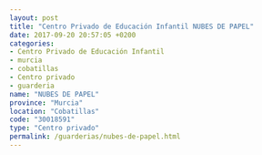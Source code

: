 ```yaml
---
layout: post
title: "Centro Privado de Educación Infantil NUBES DE PAPEL"
date: 2017-09-20 20:57:05 +0200
categories:
- Centro Privado de Educación Infantil
- murcia
- cobatillas
- Centro privado
- guarderia
name: "NUBES DE PAPEL"
province: "Murcia"
location: "Cobatillas"
code: "30018591"
type: "Centro privado"
permalink: /guarderias/nubes-de-papel.html
---
```

